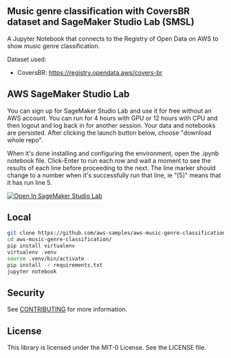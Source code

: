 ## Music genre classification with CoversBR dataset and SageMaker Studio Lab (SMSL)

A Jupyter Notebook that connects to the Registry of Open Data on AWS to show music genre classification.

Dataset used:

- CoversBR: https://registry.opendata.aws/covers-br

## AWS SageMaker Studio Lab

You can sign up for SageMaker Studio Lab and use it for free without an AWS account. You can run for 4 hours with GPU or 12 hours with CPU and then logout and log back in for another session. Your data and notebooks are persisted. After clicking the launch button below, choose "download whole repo".

When it's done installing and configuring the environment, open the .ipynb notebook file. Click-Enter to run each row and wait a moment to see the results of each line before proceeding to the next. The line marker should change to a number when it's successfully run that line, ie "[5]" means that it has run line 5.

<a href="https://studiolab.sagemaker.aws/import/github.com/aws-samples/aws-music-genre-classification/blob/main/music-genre-classification-with-coversbr-dataset.ipynb" rel="nofollow"><img src="https://camo.githubusercontent.com/8c5378ff3bf6f71a57442940234293bd63c7ed2418d64f74f2bda3dc6f2904ed/68747470733a2f2f73747564696f6c61622e736167656d616b65722e6177732f73747564696f6c61622e737667" alt="Open In SageMaker Studio Lab" data-canonical-src="https://studiolab.sagemaker.aws/studiolab.svg" style="max-width: 100%;"></a></p>

## Local

```bash
git clone https://github.com/aws-samples/aws-music-genre-classification.git
cd aws-music-genre-classification/
pip install virtualenv
virtualenv .venv
source .venv/bin/activate
pip install -r requirements.txt
jupyter notebook
```

## Security

See [CONTRIBUTING](CONTRIBUTING.md#security-issue-notifications) for more information.

## License

This library is licensed under the MIT-0 License. See the LICENSE file.
